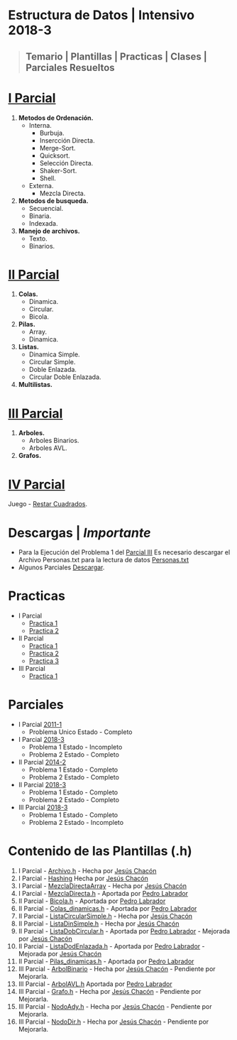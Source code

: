 # Estructura de Datos | Intensivo 2018-3 
>## Temario | Plantillas | Practicas | Clases | Parciales Resueltos

# [I Parcial](https://github.com/chjesus/Estructura-de-Datos/tree/master/Parcial%20I)
1. **Metodos de Ordenación.**
   - Interna.
     - Burbuja.
     - Insercción Directa.
     - Merge-Sort.
     - Quicksort.
     - Selección Directa.
     - Shaker-Sort.
     - Shell.
   - Externa.
     - Mezcla Directa.
2. **Metodos de busqueda.**
   - Secuencial.
   - Binaria.
   - Indexada.
3. **Manejo de archivos.**
   - Texto.
   - Binarios.
# [II Parcial](https://github.com/chjesus/Estructura-de-Datos/tree/master/Parcial%20II)
1. **Colas.**
   - Dinamica.
   - Circular.
   - Bicola.
2. **Pilas.**
   - Array.
   - Dinamica.
3. **Listas.**
   - Dinamica Simple.
   - Circular Simple.
   - Doble Enlazada.
   - Circular Doble Enlazada.
4. **Multilistas.**
# [III Parcial](https://github.com/chjesus/Estructura-de-Datos/tree/master/Parcial%20III)
1. **Arboles.**
   - Arboles Binarios.
   - Arboles AVL.
2. **Grafos.**
# [IV Parcial](https://github.com/chjesus/Restar-Cuadrados)
   Juego - [Restar Cuadrados](https://github.com/chjesus/Restar-Cuadrados).
   
# Descargas | *Importante*
- Para la Ejecución del Problema 1 del [Parcial III](https://github.com/chjesus/Estructura-de-Datos/tree/master/Parcial%20III/Parcial%20III%202018-3) Es necesario descargar el Archivo Personas.txt para la lectura de datos [Personas.txt](https://mega.nz/#!jp8kQCDJ!ctf00NoqQ6clxqYmBnIaejxIYqQOYEtTLofTXocyWAQ)
- Algunos Parciales [Descargar](https://mega.nz/#F!D5cUwQjQ!xl0tuXQIwpuuBOKTatACGA). 

# Practicas
- I Parcial 
  - [Practica 1](https://github.com/chjesus/Estructura-de-Datos/tree/master/Parcial%20I/Practica%201)
  - [Practica 2](https://github.com/chjesus/Estructura-de-Datos/tree/master/Parcial%20I/Practica%202)
- II Parcial 
  - [Practica 1](https://github.com/chjesus/Estructura-de-Datos/tree/master/Parcial%20II/Practica%201)
  - [Practica 2](https://github.com/chjesus/Estructura-de-Datos/tree/master/Parcial%20II/Practica%202)
  - [Practica 3](https://github.com/chjesus/Estructura-de-Datos/tree/master/Parcial%20II/Practica%203)
- III Parcial 
  - [Practica 1](https://github.com/chjesus/Estructura-de-Datos/tree/master/Parcial%20III/Practica%201)

# Parciales

- I Parcial [2011-1](https://github.com/chjesus/Estructura-de-Datos/tree/master/Parcial%20I/Parcial%202011-1)
  - Problema Unico Estado - Completo
- I Parcial [2018-3](https://github.com/chjesus/Estructura-de-Datos/tree/master/Parcial%20I/Parcial%20I%202018-3)
  - Problema 1 Estado - Incompleto
  - Problema 2 Estado - Completo
- II Parcial [2014-2](https://github.com/chjesus/Estructura-de-Datos/tree/master/Parcial%20II/Parcial%202)
  - Problema 1 Estado - Completo
  - Problema 2 Estado - Completo
- II Parcial [2018-3](https://github.com/chjesus/Estructura-de-Datos/tree/master/Parcial%20II/Parcial%202%20-%202018-3)
  - Problema 1 Estado - Completo
  - Problema 2 Estado - Completo
- III Parcial [2018-3](https://github.com/chjesus/Estructura-de-Datos/tree/master/Parcial%20III/Parcial%20III%202018-3)
  - Problema 1 Estado - Completo
  - Problema 2 Estado - Incompleto

# Contenido de las Plantillas (.h)
1. I Parcial - [Archivo.h](https://github.com/chjesus/Estructura-de-Datos/blob/master/Parcial%20I/Plantillas/Archivo.h) - Hecha por [Jesús Chacón](https://github.com/chjesus)
2. I Parcial - [Hashing](https://github.com/chjesus/Estructura-de-Datos/tree/master/Parcial%20I/Hashing) Hecha por [Jesús Chacón](https://github.com/chjesus)
3. I Parcial - [MezclaDirectaArray](https://github.com/chjesus/Estructura-de-Datos/blob/master/Parcial%20I/Mezcla%20Directa%20con%20Array/main.cpp) - Hecha por [Jesús Chacón](https://github.com/chjesus)
4. I Parcial - [MezclaDirecta.h](https://github.com/chjesus/Estructura-de-Datos/blob/master/Parcial%20I/Mezcla%20Directa/MezclaDirecta.h) - Aportada por [Pedro Labrador](https://github.com/PedroLabrador)
5. II Parcial - [Bicola.h](https://github.com/chjesus/Estructura-de-Datos/blob/master/Parcial%20II/Plantillas/Bicola.h) - Aportada por [Pedro Labrador](https://github.com/PedroLabrador)
6. II Parcial - [Colas_dinamicas.h](https://github.com/chjesus/Estructura-de-Datos/blob/master/Parcial%20II/Plantillas/Colas_dinamicas.h) - Aportada por [Pedro Labrador](https://github.com/PedroLabrador)
7. II Parcial - [ListaCircularSimple.h](https://github.com/chjesus/Estructura-de-Datos/blob/master/Parcial%20II/Plantillas/ListaCircularSimple.h) - Hecha por [Jesús Chacón](https://github.com/chjesus)
8. II Parcial - [ListaDinSimple.h](https://github.com/chjesus/Estructura-de-Datos/blob/master/Parcial%20II/Plantillas/ListaDinSimple.h) - Hecha por [Jesús Chacón](https://github.com/chjesus)
9. II Parcial - [ListaDobCircular.h](https://github.com/chjesus/Estructura-de-Datos/blob/master/Parcial%20II/Plantillas/ListaDobCircular.h) - Aportada por [Pedro Labrador](https://github.com/PedroLabrador) - Mejorada por [Jesús Chacón](https://github.com/chjesus)
10. II Parcial - [ListaDodEnlazada.h](https://github.com/chjesus/Estructura-de-Datos/blob/master/Parcial%20II/Plantillas/ListaDobEnlazada.h) - Aportada por [Pedro Labrador](https://github.com/PedroLabrador) - Mejorada por [Jesús Chacón](https://github.com/chjesus)
11. II Parcial - [Pilas_dinamicas.h](https://github.com/chjesus/Estructura-de-Datos/blob/master/Parcial%20II/Plantillas/Pilas_dinamicas.h) - Aportada por [Pedro Labrador](https://github.com/PedroLabrador)
12. III Parcial - [ArbolBinario](https://github.com/chjesus/Estructura-de-Datos/blob/master/Parcial%20III/Plantillas/ArbolBBinario.h) - Hecha por [Jesús Chacón](https://github.com/chjesus) - Pendiente por Mejorarla.
13. III Parcial - [ArbolAVL.h](https://github.com/chjesus/Estructura-de-Datos/blob/master/Parcial%20III/Plantillas/ArbolAVL.h) Aportada por [Pedro Labrador](https://github.com/PedroLabrador)
14. III Parcial - [Grafo.h](https://github.com/chjesus/Estructura-de-Datos/blob/master/Parcial%20III/Plantillas/Grafo.h) - Hecha por [Jesús Chacón](https://github.com/chjesus) - Pendiente por Mejorarla.
15. III Parcial - [NodoAdy.h](https://github.com/chjesus/Estructura-de-Datos/blob/master/Parcial%20III/Plantillas/NodoAdy.h) - Hecha por [Jesús Chacón](https://github.com/chjesus) - Pendiente por Mejorarla.
16. III Parcial - [NodoDir.h](https://github.com/chjesus/Estructura-de-Datos/blob/master/Parcial%20III/Plantillas/NodoDir.h) - Hecha por [Jesús Chacón](https://github.com/chjesus) - Pendiente por Mejorarla.
